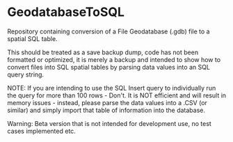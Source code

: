 # GeodatabaseToSQL
Repository containing conversion of a File Geodatabase (.gdb) file to a spatial SQL table.

This should be treated as a save backup dump, code has not been formatted or optimized, it is merely a backup and intended to show how to convert files into SQL spatial tables by parsing data values into an SQL query string.

NOTE: If you are intending to use the SQL Insert query to individually run the query for more than 100 rows - Don't. It is NOT efficient and will result in memory issues - instead, please parse the data values into a .CSV (or similar) and simply import that table of information into the database.

Warning: Beta version that is not intended for development use, no test cases implemented etc.
